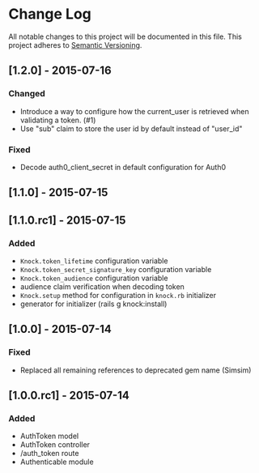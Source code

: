 # Change Log
All notable changes to this project will be documented in this file.
This project adheres to [Semantic Versioning](http://semver.org/).

## [1.2.0] - 2015-07-16
### Changed
- Introduce a way to configure how the current_user is retrieved when
  validating a token. (#1)
- Use "sub" claim to store the user id by default instead of "user_id"

### Fixed
- Decode auth0_client_secret in default configuration for Auth0

## [1.1.0] - 2015-07-15

## [1.1.0.rc1] - 2015-07-15
### Added
- `Knock.token_lifetime` configuration variable
- `Knock.token_secret_signature_key` configuration variable
- `Knock.token_audience` configuration variable
- audience claim verification when decoding token
- `Knock.setup` method for configuration in `knock.rb` initializer
- generator for initializer (rails g knock:install)

## [1.0.0] - 2015-07-14
### Fixed
- Replaced all remaining references to deprecated gem name (Simsim)

## [1.0.0.rc1] - 2015-07-14
### Added
- AuthToken model
- AuthToken controller
- /auth_token route
- Authenticable module
